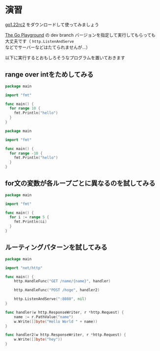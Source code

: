 # 演習

[go1.22rc2](https://pkg.go.dev/golang.org/dl@v0.0.0-20240124160345-4f507d34b830/go1.22rc2) をダウンロードして使ってみましょう

[The Go Playground](https://go.dev/play/) の dev branch バージョンを指定して実行してもらっても大丈夫です（ `http.ListenAndServe` などでサーバーなどはたてられませんが...）

以下に実行するとおもしろそうなプログラムを置いておきます

## range over intをためしてみる

```go
package main

import "fmt"

func main() {
  for range 10 {
    fmt.Println("hello")
  }
}
```

```go
package main

import "fmt"

func main() {
  for range -10 {
    fmt.Println("hello")
  }
}
```

## for文の変数が各ループごとに異なるのを試してみる

```go
package main

import "fmt"

func main() {
  for i := range 5 {
    fmt.Println(&i)
  }
}
```

## ルーティングパターンを試してみる

```go
package main

import "net/http"

func main() {
	http.HandleFunc("GET /name/{name}", handler)

	http.HandleFunc("POST /hoge", handler2)

	http.ListenAndServe(":8080", nil)
}

func handler(w http.ResponseWriter, r *http.Request) {
	name := r.PathValue("name")
	w.Write([]byte("Hello World " + name))
}

func handler2(w http.ResponseWriter, r *http.Request) {
	w.Write([]byte("hey"))
}
```
